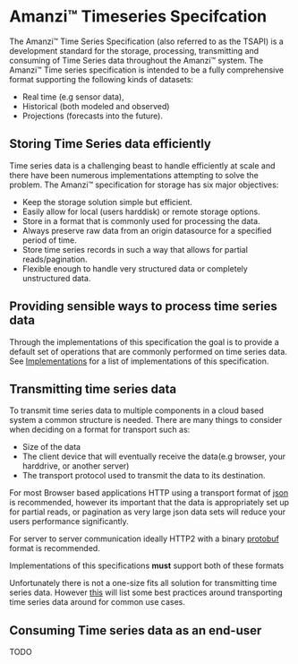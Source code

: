 # Amanzi™ Timeseries Specifcation

The Amanzi™ Time Series Specification (also referred to as the TSAPI) is a development standard for the storage, processing,
transmitting and consuming of Time Series data throughout the Amanzi™ system. The Amanzi™ Time series specification is intended
to be a fully comprehensive format supporting the following kinds of datasets: 

* Real time (e.g sensor data), 
* Historical  (both modeled and observed)
* Projections (forecasts into the future).


## Storing Time Series data efficiently
Time series data is a challenging beast to handle efficiently at scale and there have been numerous implementations attempting
to solve the problem. The Amanzi™ specification for storage has six major objectives:

* Keep the storage solution simple but efficient.
* Easily allow for local (users harddisk) or remote storage options.
* Store in a format that is commonly used for processing the data.
* Always preserve raw data from an origin datasource for a specified period of time.
* Store time series records in such a way that allows for partial reads/pagination.
* Flexible enough to handle very structured data or completely unstructured data.


## Providing sensible ways to process time series data

Through the implementations of this specification the goal is to provide a default set of operations
that are commonly performed on time series data. See [Implementations](implementations/create.md) for a list of 
implementations of this specification.

## Transmitting time series data 

To transmit time series data to multiple components in a cloud based system a common structure is needed. There are many
things to consider when deciding on a format for transport such as: 

* Size of the data  
* The client device that will eventually receive the data(e.g browser, your harddrive, or another server) 
* The transport protocol used to transmit the data to its destination. 

For most Browser based applications HTTP using a transport format of [json](https://www.json.org/) is recommended, however its important that
the data is appropriately set up for partial reads, or pagination as very large json data sets will reduce your users 
performance significantly.

For server to server communication ideally HTTP2 with a binary [protobuf](https://developers.google.com/protocol-buffers/) format is recommended.

Implementations of this specifications **must** support both of these formats

Unfortunately there is not a one-size fits all solution for transmitting time series data. However [this]() will
list some best practices around transporting time series data around for common use cases. 


## Consuming Time series data as an end-user

TODO
